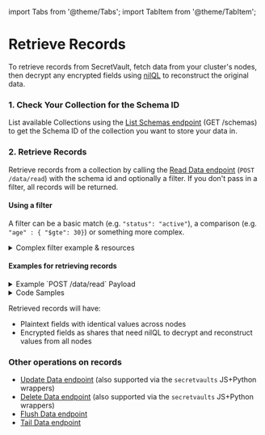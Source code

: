 import Tabs from '@theme/Tabs';
import TabItem from '@theme/TabItem';

# Retrieve Records

To retrieve records from SecretVault, fetch data from your cluster's nodes, then decrypt any encrypted fields using [nilQL](/build/nilQL) to reconstruct the original data.

### 1. Check Your Collection for the Schema ID

List available Collections using the [List Schemas endpoint](../../api/nildb/get-schemas.api.mdx) (GET /schemas) to get the Schema ID of the collection you want to store your data in.

### 2. Retrieve Records

Retrieve records from a collection by calling the [Read Data endpoint](../../api/nildb/read-data) (`POST /data/read`) with the schema id and optionally a filter. If you don't pass in a filter, all records will be returned.

#### Using a filter
A filter can be a basic match (e.g. `"status": "active"`), a comparison (e.g. `"age" : { "$gte": 30}`) or something more complex.

<details>
<summary>Complex filter example & resources</summary>

```JSON
{
  "filter": {
    "$and": [
        { "status": "active" },
        { "age": { "$gte": 30 } },
        { "tags": { "$in": ["premium", "verified"] } }
    ]
  }
}
```
For more operator options check out [Comparison Operators](https://www.mongodb.com/docs/manual/reference/operator/query/#comparison) and [Logical Operators](https://www.mongodb.com/docs/manual/reference/operator/query/#logical).
</details>

#### Examples for retrieving records

<details>
<summary>Example `POST /data/read` Payload</summary>

```JSON
{
   "schema": "9b22147f-d6d5-40f1-927d-96c08XXXXXXXX",
   "filter": {
      "_id": "120a60f3-d1b6-4a11-a413-abcd60c8ccb3"
   }
}
```

</details>

<details>
<summary>Code Samples</summary>

<Tabs>
  <TabItem value="python" label="Python">

```python reference showGithubLink
https://github.com/NillionNetwork/blind-module-examples/blob/main/nildb/secretvault_python/nildb_api.py#L34-L59
```

</TabItem> 
<TabItem value="typescript" label="TypeScript">

```TypeScript reference showGithubLink
https://github.com/NillionNetwork/blind-module-examples/blob/main/nildb/secretvault_nextjs/app/lib/nildb.ts#L54-L84
```

</TabItem>
<TabItem value="wrapper" label="JavaScript (with wrapper)">

### Install nillion-sv-wrappers

```bash
npm i nillion-sv-wrappers
```

### Run the readWriteSv script

```bash
node readWriteSv.js
```

<Tabs>
  <TabItem value="readWriteSv" label="readWriteSv.js">
```javascript reference showGithubLink
https://github.com/NillionNetwork/nillion-sv-wrappers/blob/main/examples/readWriteSv.js
```
</TabItem>
  <TabItem value="orgConfig" label="orgConfig.js">
```javascript reference showGithubLink
https://github.com/NillionNetwork/nillion-sv-wrappers/blob/main/examples/orgConfig.js
```
</TabItem>
</Tabs>
</TabItem>
<TabItem value="wrapper-py" label="Python (with wrapper)">

### Install secretvaults

```bash
pip install secretvaults
```

### Run the data_create_read script

```bash
python3 data_create_read.py
```

<Tabs>
  <TabItem value="readWriteSv" label="data_create_read.py">
```javascript reference showGithubLink
https://github.com/NillionNetwork/secretvaults-py/blob/main/examples/store_encryption/data_create_read.py
```
</TabItem>
  <TabItem value="orgConfig" label="org_config.py">
```javascript reference showGithubLink
https://github.com/NillionNetwork/secretvaults-py/blob/main/examples/org_config.py
```
</TabItem>
</Tabs>
</TabItem>
</Tabs>

</details>

Retrieved records will have:

- Plaintext fields with identical values across nodes
- Encrypted fields as shares that need nilQL to decrypt and reconstruct values from all nodes


### Other operations on records

- [Update Data endpoint](../../api/nildb/update-data) (also supported via the `secretvaults` JS+Python wrappers)
- [Delete Data endpoint](../../api/nildb/delete-data) (also supported via the `secretvaults` JS+Python wrappers)
- [Flush Data endpoint](../../api/nildb/delete-all-data)
- [Tail Data endpoint](../../api/nildb/list-new-data)


